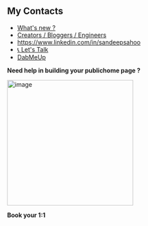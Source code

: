 ## My Contacts
- [What's new ?](https://publichome.page/roadmap)
- [Creators / Bloggers / Engineers](https://interviewdose.com/contacts)
- https://www.linkedin.com/in/sandeepsahoo
- [📞 Let's Talk](tel:+17816275377)
- [DabMeUp](self:subscribe,whatsapp:true,instagram:1trade)

**Need help in building your publichome page ?**

  <a href="https://topmate.io/ersandeep/644263" target="_blank">
    <img width="294" alt="image" src="https://github.com/sandipsahoo2k2/my/assets/5547869/c86cbcfc-ae0e-4105-8dee-bb25b3e32a2c">
  </a>
  
  **Book your 1:1**
